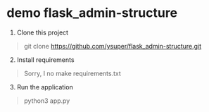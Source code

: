 # demo flask_admin-structure
1. Clone this project
>git clone https://github.com/ysuper/flask_admin-structure.git
2. Install requirements
>Sorry, I no make requirements.txt
3. Run the application
>python3 app.py
